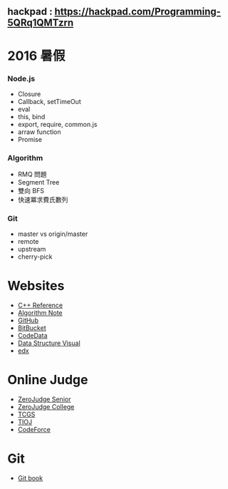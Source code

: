 ## hackpad : https://hackpad.com/Programming-5QRq1QMTzrn

2016 暑假
===============
### Node.js
+ Closure
+ Callback, setTimeOut
+ eval
+ this, bind
+ export, require, common.js
+ arraw function
+ Promise

### Algorithm
+ RMQ 問題
+ Segment Tree
+ 雙向 BFS
+ 快速冪求費氏數列

### Git
+ master vs origin/master
+ remote
+ upstream
+ cherry-pick

Websites
========
- [C++ Reference](http://www.cplusplus.com/reference/)
- [Algorithm Note](http://www.csie.ntnu.edu.tw/~u91029/)
- [GitHub](https://github.com/)
- [BitBucket](https://bitbucket.org/)
- [CodeData](http://www.codedata.com.tw/)
- [Data Structure Visual](http://www.cs.usfca.edu/~galles/visualization/Algorithms.html)
- [edx](https://www.edx.org/)

Online Judge
============
- [ZeroJudge Senior](http://zerojudge.tw/)
- [ZeroJudge College](http://judge.nccucs.org/Problems)
- [TCGS](http://www.tcgs.tc.edu.tw:1218/)
- [TIOJ](http://tioj.ck.tp.edu.tw/problems)
- [CodeForce](http://codeforces.com/)

Git 
============
- [Git book](https://git-scm.com/book/zh-tw/v1)
